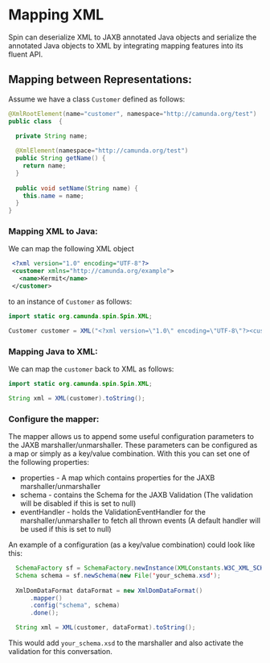 # Mapping XML

Spin can deserialize XML to JAXB annotated Java objects and serialize the annotated Java objects to XML by integrating mapping features into its fluent API.

## Mapping between Representations:

Assume we have a class `Customer` defined as follows:

```java
@XmlRootElement(name="customer", namespace="http://camunda.org/test")
public class  {

  private String name;
  
  @XmlElement(namespace="http://camunda.org/test")
  public String getName() {
    return name;
  }
  
  public void setName(String name) {
    this.name = name;
  }
}
```

### Mapping XML to Java:

We can map the following XML object
 
 ```xml 
  <?xml version="1.0" encoding="UTF-8"?>
  <customer xmlns="http://camunda.org/example">
    <name>Kermit</name>
  </customer>
 ```
 
 to an instance of `Customer` as follows:

```java
import static org.camunda.spin.Spin.XML;

Customer customer = XML("<?xml version=\"1.0\" encoding=\"UTF-8\"?><customer xmlns=\"http://camunda.org/example\"><name>Kermit</name></customer>").mapTo(Customer.class);
```

### Mapping Java to XML:

We can map the `customer` back to XML as follows:

```java
import static org.camunda.spin.Spin.XML;

String xml = XML(customer).toString();
```

### Configure the mapper:

The mapper allows us to append some useful configuration parameters to the JAXB marshaller/unmarshaller. These parameters
can be configured as a map or simply as a key/value combination. With this you can set one of the following properties:

  * properties - A map which contains properties for the JAXB marshaller/unmarshaller
  * schema - contains the Schema for the JAXB Validation (The validation will be disabled if this is set to null)
  * eventHandler - holds the ValidationEventHandler for the marshaller/unmarshaller to fetch all thrown events (A default handler will be used if this is set to null)
  
An example of a configuration (as a key/value combination) could look like this:

```java
  SchemaFactory sf = SchemaFactory.newInstance(XMLConstants.W3C_XML_SCHEMA_NS_URI);
  Schema schema = sf.newSchema(new File('your_schema.xsd');
  
  XmlDomDataFormat dataFormat = new XmlDomDataFormat()
      .mapper()
      .config("schema", schema)
      .done();

  String xml = XML(customer, dataFormat).toString();
```

This would add `your_schema.xsd` to the marshaller and also activate the validation for this conversation.